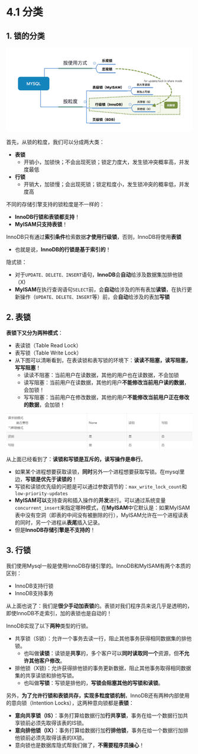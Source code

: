 # 4.1 分类

## 1. 锁的分类

![&#x6570;&#x636E;&#x5E93;&#x9501;](../../.gitbook/assets/image%20%28234%29.png)



首先，从锁的粒度，我们可以分成两大类：

* **表锁** 
  * 开销小，加锁快；不会出现死锁；锁定力度大，发生锁冲突概率高，并发度最低
* **行锁** 
  * 开销大，加锁慢；会出现死锁；锁定粒度小，发生锁冲突的概率低，并发度高

不同的存储引擎支持的锁粒度是不一样的：

* **InnoDB行锁和表锁都支持**！
* **MyISAM只支持表锁**！

InnoDB只有通过**索引条件**检索数据**才使用行级锁**，否则，InnoDB将使用**表锁**

* 也就是说，**InnoDB的行锁是基于索引的**！

隐式锁：

* 对于`UPDATE、DELETE、INSERT`语句，**InnoDB**会**自动**给涉及数据集加排他锁（X\)
* **MyISAM**在执行查询语句`SELECT`前，会**自动**给涉及的所有表加**读锁**，在执行更新操作（`UPDATE、DELETE、INSERT`等）前，会**自动**给涉及的表加**写锁**

## 2.  表锁

**表锁下又分为两种模式**：

* 表读锁（Table Read Lock）
* 表写锁（Table Write Lock）
* 从下图可以清晰看到，在表读锁和表写锁的环境下：**读读不阻塞，读写阻塞，写写阻塞**！  
  * 读读不阻塞：当前用户在读数据，其他的用户也在读数据，不会加锁
  * 读写阻塞：当前用户在读数据，其他的用户**不能修改当前用户读的数据**，会加锁！
  * 写写阻塞：当前用户在修改数据，其他的用户**不能修改当前用户正在修改的数据**，会加锁！

![](../../.gitbook/assets/image%20%28258%29.png)

从上面已经看到了：**读锁和写锁是互斥的，读写操作是串行**。

* 如果某个进程想要获取读锁，**同时**另外一个进程想要获取写锁。在mysql里边，**写锁是优先于读锁的**！
* 写锁和读锁优先级的问题是可以通过参数调节的：`max_write_lock_count`和`low-priority-updates`
* **MyISAM可以**支持查询和插入操作的**并发**进行。可以通过系统变量`concurrent_insert`来指定哪种模式，在**MyISAM**中它默认是：如果MyISAM表中没有空洞（即表的中间没有被删除的行），MyISAM允许在一个进程读表的同时，另一个进程从**表尾**插入记录。
* 但是**InnoDB存储引擎是不支持的**！

## 3. 行锁

我们使用Mysql一般是使用InnoDB存储引擎的。InnoDB和MyISAM有两个本质的区别：

* InnoDB支持行锁
* InnoDB支持事务

从上面也说了：我们是**很少手动加表锁**的。表锁对我们程序员来说几乎是透明的，即使InnoDB不走索引，加的表锁也是自动的！

InnoDB实现了以下**两种**类型的行锁。

* 共享锁（S锁）：允许一个事务去读一行，阻止其他事务获得相同数据集的排他锁。 
  * 也叫做**读锁**：读锁是**共享**的，多个客户可以**同时读取同一个**资源，但**不允许其他客户修改**。
* 排他锁（X锁\)：允许获得排他锁的事务更新数据，阻止其他事务取得相同数据集的共享读锁和排他写锁。 
  * 也叫做**写锁**：写锁是排他的，**写锁会阻塞其他的写锁和读锁**。

另外，**为了允许行锁和表锁共存，实现多粒度锁机制**，InnoDB还有两种内部使用的意向锁（Intention Locks），这两种意向锁都是**表锁**：

* **意向共享锁（IS）**：事务打算给数据行加**行共享锁**，事务在给一个数据行加共享锁前必须先取得该表的IS锁。
* **意向排他锁（IX）**：事务打算给数据行加**行排他锁**，事务在给一个数据行加排他锁前必须先取得该表的IX锁。
* 意向锁也是数据库隐式帮我们做了，**不需要程序员操心**！

